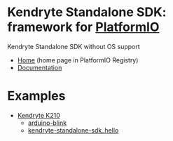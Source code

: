 
# Kendryte Standalone SDK: framework for [PlatformIO](https://platformio.org)

Kendryte Standalone SDK without OS support

* [Home](https://platformio.org/frameworks/kendryte-standalone-sdk) (home page in PlatformIO Registry)
* [Documentation](https://docs.platformio.org/page/frameworks/kendryte-standalone-sdk.html)

# Examples

- [Kendryte K210](https://github.com/sipeed/platform-kendryte210)
  * [arduino-blink](https://github.com/sipeed/platform-kendryte210/tree/master/examples/arduino-blink)
  * [kendryte-standalone-sdk_hello](https://github.com/sipeed/platform-kendryte210/tree/master/examples/kendryte-standalone-sdk_hello)

